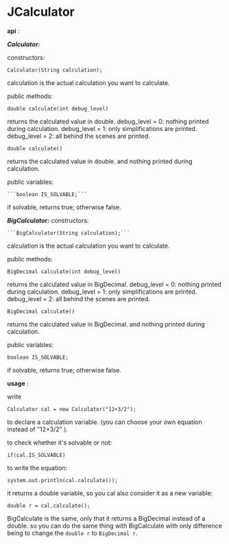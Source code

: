 # JCalculator

**api** :

***Calculator:***

constructors:
	
	Calculator(String calculation);
calculation is the actual calculation you want to calculate.

public methods:

```double calculate(int debug_level)```

returns the calculated value in double.
debug_level = 0: nothing printed during calculation.
debug_level = 1: only simplifications are printed.
debug_level = 2: all behind the scenes are printed.

```double calculate()```

returns the calculated value in double.
and nothing printed during calculation.
	
public variables:

	```boolean IS_SOLVABLE;```
if solvable, returns true; otherwise false.


***BigCalculator:***
constructors:

	```BigCalculator(String calculation);```
	
calculation is the actual calculation you want to calculate.

public methods:

```BigDecimal calculate(int debug_level)```
	
returns the calculated value in BigDecimal.
debug_level = 0: nothing printed during calculation.
debug_level = 1: only simplifications are printed.
debug_level = 2: all behind the scenes are printed.

```BigDecimal calculate()```
	
returns the calculated value in BigDecimal.
and nothing printed during calculation.

public variables:

```boolean IS_SOLVABLE;```

if solvable, returns true; otherwise false.


**usage** :

write

```Calculator cal = new Calculator("12+3/2");```

to declare a calculation variable. (you can choose your own equation instead of "12+3/2" ).

to check whether it's solvable or not:

```if(cal.IS_SOLVABLE)```


to write the equation:
```
system.out.println(cal.calculate());
```
it returns a double variable, so you cal also consider it as a new variable:
```
double r = cal.calculate();
```

BigCalculate is the same, only that it returns a BigDecimal instead of a double. so you can do the same thing with BigCalculate with only difference being to change the ```double r``` to ```BigDecimal r```.

